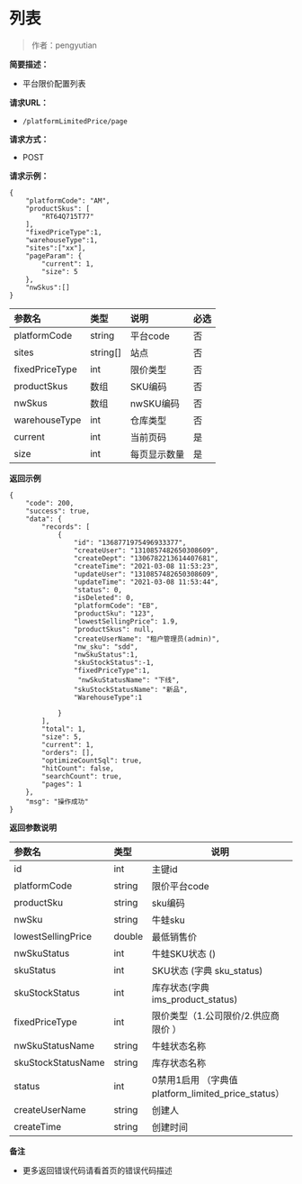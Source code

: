 # 列表

> 作者：pengyutian

**简要描述：** 

- 平台限价配置列表

**请求URL：** 
- `/platformLimitedPrice/page`
  
**请求方式：**
- POST 

**请求示例：** 
```
{
    "platformCode": "AM",
    "productSkus": [
        "RT64Q715T77"
    ],
	"fixedPriceType":1,
	"warehouseType":1,
	"sites":["xx"],
    "pageParam": {
        "current": 1,
        "size": 5
    },
	"nwSkus":[]
}
```

|参数名|类型|说明|必选|
|:----    |:---|:----- |-----   |
|platformCode |string   |平台code|否|
|sites |string[]   |站点|否|
|fixedPriceType |int   |限价类型|否|
|productSkus |数组   |SKU编码|否|
|nwSkus |数组   |nwSKU编码|否|
|warehouseType |int   |仓库类型|否|
|current |int   |当前页码|是|
|size |int   |每页显示数量|是|

 **返回示例**
``` 
{
    "code": 200,
    "success": true,
    "data": {
        "records": [
            {
                "id": "1368771975496933377",
                "createUser": "1310857482650308609",
                "createDept": "1306782213614407681",
                "createTime": "2021-03-08 11:53:23",
                "updateUser": "1310857482650308609",
                "updateTime": "2021-03-08 11:53:44",
                "status": 0,
                "isDeleted": 0,
                "platformCode": "EB",
                "productSku": "123",
                "lowestSellingPrice": 1.9,
                "productSkus": null,
                "createUserName": "租户管理员(admin)",
				"nw_sku": "sdd",
				"nwSkuStatus":1,
				"skuStockStatus":-1,
				"fixedPriceType":1,
				 "nwSkuStatusName": "下线",
                "skuStockStatusName": "新品",
				"WarehouseType":1
			
            }
        ],
        "total": 1,
        "size": 5,
        "current": 1,
        "orders": [],
        "optimizeCountSql": true,
        "hitCount": false,
        "searchCount": true,
        "pages": 1
    },
    "msg": "操作成功"
}
```
 **返回参数说明** 

|参数名|类型|说明|
|:-----  |:-----|-----|
|id|int|主键id|
|platformCode|string|限价平台code|
|productSku|string|sku编码|
|nwSku|string|牛蛙sku
|lowestSellingPrice|double|最低销售价
|nwSkuStatus|int|牛蛙SKU状态 ()
|skuStatus|int|SKU状态 (字典 sku_status)
|skuStockStatus|int|库存状态(字典 ims_product_status)
|fixedPriceType|int|限价类型（1.公司限价/2.供应商限价 ）
|nwSkuStatusName|string|牛蛙状态名称
|skuStockStatusName|string|库存状态名称
|status|int|0禁用1启用 （字典值platform_limited_price_status）|
|createUserName|string|创建人|
|createTime|string|创建时间|

 **备注** 

- 更多返回错误代码请看首页的错误代码描述